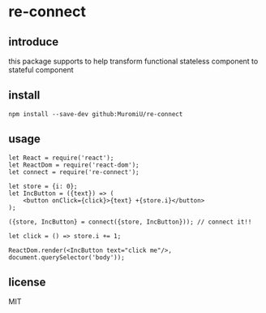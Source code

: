 # re-connect

## introduce
this package supports to help transform functional stateless component to stateful component

## install
```
npm install --save-dev github:MuromiU/re-connect
```

## usage
``` react
let React = require('react');
let ReactDom = require('react-dom');
let connect = require('re-connect');

let store = {i: 0};
let IncButton = ({text}) => (
	<button onClick={click}>{text} +{store.i}</button>
);

({store, IncButton} = connect({store, IncButton})); // connect it!!

let click = () => store.i += 1;

ReactDom.render(<IncButton text="click me"/>, document.querySelector('body'));

```

## license
MIT
